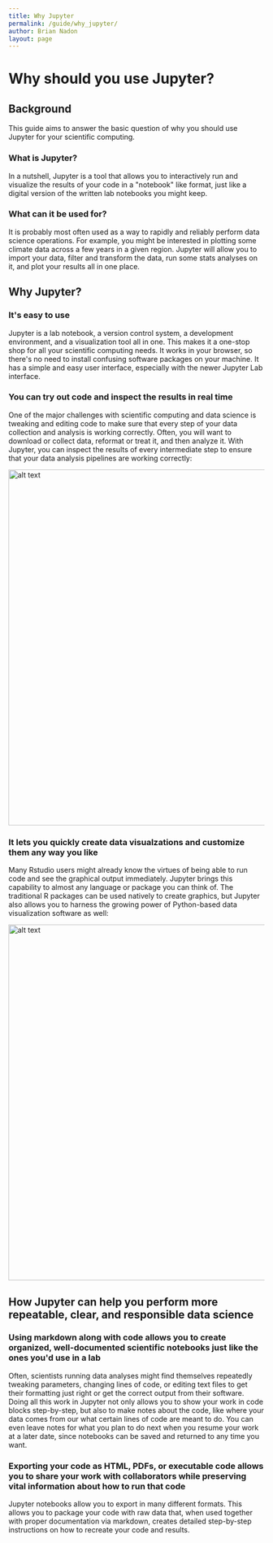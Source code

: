 ```yaml
---
title: Why Jupyter
permalink: /guide/why_jupyter/
author: Brian Nadon
layout: page
---
```


# Why should you use Jupyter?

## Background

This guide aims to answer the basic question of why you should use Jupyter for your scientific computing.

### What is Jupyter?

In a nutshell, Jupyter is a tool that allows you to interactively run and visualize the results of your code in a "notebook" like format, just like a digital version of the written lab notebooks you might keep.

### What can it be used for?

It is probably most often used as a way to rapidly and reliably perform data science operations. For example, you might be interested in plotting some climate data across a few years in a given region.  Jupyter will allow you to import your data, filter and transform the data, run some stats analyses on it, and plot your results all in one place. 

## Why Jupyter?

### It's easy to use

Jupyter is a lab notebook, a version control system, a development environment, and a visualization tool all in one.  This makes it a one-stop shop for all your scientific computing needs. It works in your browser, so there's no need to install confusing software packages on your machine. It has a simple and easy user interface, especially with the newer Jupyter Lab interface.

### You can try out code and inspect the results in real time

One of the major challenges with scientific computing and data science is tweaking and editing code to make sure that every step of your data collection and analysis is working correctly.  Often, you will want to download or collect data, reformat or treat it, and then analyze it.  With Jupyter, you can inspect the results of every intermediate step to ensure that your data analysis pipelines are working correctly:

<img src="https://imgur.com/Z1zEdKO.png" alt="alt text" width="700">

### It lets you quickly create data visualzations and customize them any way you like

Many Rstudio users might already know the virtues of being able to run code and see the graphical output immediately.  Jupyter brings this capability to almost any language or package you can think of. The traditional R packages can be used natively to create graphics, but Jupyter also allows you to harness the growing power of Python-based data visualization software as well:

<img src="https://i.imgur.com/7vpdxem.png" alt="alt text" width="700">

## How Jupyter can help you perform more repeatable, clear, and responsible data science

### Using markdown along with code allows you to create organized, well-documented scientific notebooks just like the ones you'd use in a lab

Often, scientists running data analyses might find themselves repeatedly tweaking parameters, changing lines of code, or editing text files to get their formatting just right or get the correct output from their software. Doing all this work in Jupyter not only allows you to show your work in code blocks step-by-step, but also to make notes about the code, like where your data comes from our what certain lines of code are meant to do. You can even leave notes for what you plan to do next when you resume your work at a later date, since notebooks can be saved and returned to any time you want.

### Exporting your code as HTML, PDFs, or executable code allows you to share your work with collaborators while preserving vital information about how to run that code

Jupyter notebooks allow you to export in many different formats.  This allows you to package your code with raw data that, when used together with proper documentation via markdown, creates detailed step-by-step instructions on how to recreate your code and results.
